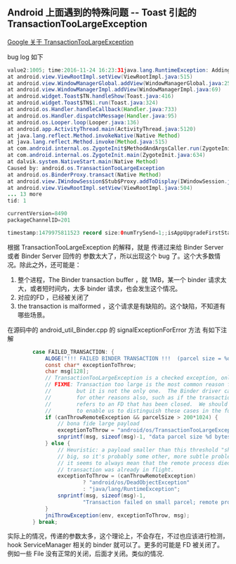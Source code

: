 ## Android 上面遇到的特殊问题 --  Toast 引起的 TransactionTooLargeException

[Google 关于 TransactionTooLargeException](https://developer.android.com/reference/android/os/TransactionTooLargeException.html)

bug log 如下

````java
value2:1005; time:2016-11-24 16:23:31java.lang.RuntimeException: Adding window failed
at android.view.ViewRootImpl.setView(ViewRootImpl.java:515)
at android.view.WindowManagerGlobal.addView(WindowManagerGlobal.java:259)
at android.view.WindowManagerImpl.addView(WindowManagerImpl.java:69)
at android.widget.Toast$TN.handleShow(Toast.java:416)
at android.widget.Toast$TN$1.run(Toast.java:324)
at android.os.Handler.handleCallback(Handler.java:733)
at android.os.Handler.dispatchMessage(Handler.java:95)
at android.os.Looper.loop(Looper.java:136)
at android.app.ActivityThread.main(ActivityThread.java:5120)
at java.lang.reflect.Method.invokeNative(Native Method)
at java.lang.reflect.Method.invoke(Method.java:515)
at com.android.internal.os.ZygoteInit$MethodAndArgsCaller.run(ZygoteInit.java:818)
at com.android.internal.os.ZygoteInit.main(ZygoteInit.java:634)
at dalvik.system.NativeStart.main(Native Method)
Caused by: android.os.TransactionTooLargeException
at android.os.BinderProxy.transact(Native Method)
at android.view.IWindowSession$Stub$Proxy.addToDisplay(IWindowSession.java:684)
at android.view.ViewRootImpl.setView(ViewRootImpl.java:504)
... 13 more
tid: 1

currentVersion=8490
packageChannelID=201

timestamp:1479975811523 record size:0numTrySend=1;;isAppUpgradeFirstStart=true;; classname: top_act:.app.lockscreen.LockScreenActivity;
````

根据 TransactionTooLargeException 的解释，就是 传递过来给 Binder Server 或者 Binder Server 回传的 参数太大了，所以出现这个 bug 了。这个大多数情况。除此之外，还可能是：

1. 整个进程，The Binder transaction buffer ，就 1MB，某一个 binder 请求太大，或者短时间内，太多 binder 请求，也会发生这个情况。
2. 对应的FD ，已经被关闭了
3. the transaction is malformed ，这个请求是有缺陷的。这个缺陷，不知道有哪些场景。

在源码中的 android_util_Binder.cpp 的 signalExceptionForError 方法 有如下注解

````java
        case FAILED_TRANSACTION: {
            ALOGE("!!! FAILED BINDER TRANSACTION !!!  (parcel size = %d)", parcelSize);
            const char* exceptionToThrow;
            char msg[128];
            // TransactionTooLargeException is a checked exception, only throw from certain methods.
            // FIXME: Transaction too large is the most common reason for FAILED_TRANSACTION
            //        but it is not the only one.  The Binder driver can return BR_FAILED_REPLY
            //        for other reasons also, such as if the transaction is malformed or
            //        refers to an FD that has been closed.  We should change the driver
            //        to enable us to distinguish these cases in the future.
            if (canThrowRemoteException && parcelSize > 200*1024) {
                // bona fide large payload
                exceptionToThrow = "android/os/TransactionTooLargeException";
                snprintf(msg, sizeof(msg)-1, "data parcel size %d bytes", parcelSize);
            } else {
                // Heuristic: a payload smaller than this threshold "shouldn't" be too
                // big, so it's probably some other, more subtle problem.  In practice
                // it seems to always mean that the remote process died while the binder
                // transaction was already in flight.
                exceptionToThrow = (canThrowRemoteException)
                        ? "android/os/DeadObjectException"
                        : "java/lang/RuntimeException";
                snprintf(msg, sizeof(msg)-1,
                        "Transaction failed on small parcel; remote process probably died");
            }
            jniThrowException(env, exceptionToThrow, msg);
        } break;
````

实际上的情况，传递的参数太多，这个理论上，不会存在，不过也应该进行检测，hook ServiceManager 相关的 binder 就可以了。更多的可能是 FD 被关闭了。例如一些 File 没有正常的关闭，后面才关闭。类似的情况.
